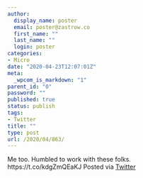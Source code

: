 ```yaml
---
author:
  display_name: poster
  email: poster@zastrow.co
  first_name: ""
  last_name: ""
  login: poster
categories:
- Micro
date: "2020-04-23T12:07:01Z"
meta:
  _wpcom_is_markdown: "1"
parent_id: "0"
password: ""
published: true
status: publish
tags:
- Twitter
title: ""
type: post
url: /2020/04/863/
---
```

<p>Me too. Humbled to work with these folks.<br />
https://t.co/kdgZmQEaKJ Posted via <a href="http://twitter.com/zastrow/status/1253348805929504770">Twitter</a></p>
